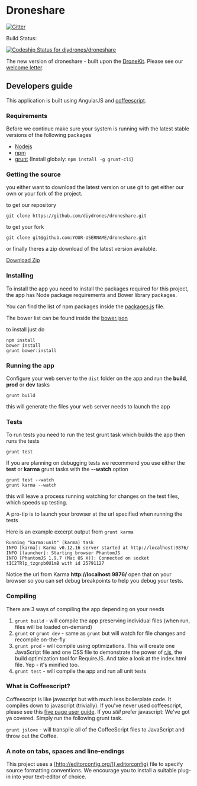 # Droneshare

[![Gitter](https://badges.gitter.im/Join%20Chat.svg)](https://gitter.im/diydrones/droneshare?utm_source=badge&utm_medium=badge&utm_campaign=pr-badge&utm_content=badge)

Build Status:

[![Codeship Status for diydrones/droneshare](https://codeship.io/projects/1d6b0730-e382-0131-36da-0e6774a12e5d/status)](https://codeship.io/projects/25456)

The new version of droneshare - built upon the [DroneKit](http://www.dronekit.io/).  Please see our [welcome letter](WELCOME.md).

## Developers guide

This application is built using AngularJS and [coffeescript](http://coffeescript.org/).


### Requirements

Before we continue make sure your system is running with the latest stable versions of the following packages

- [Nodejs](http://nodejs.org/)
- [npm](https://www.npmjs.org/)
- [grunt](http://gruntjs.com/) (Install globaly: ```npm install -g grunt-cli```)

### Getting the source
you either want to download the latest version or use git to get either our own or your fork of the project.

to get our repository

```
git clone https://github.com/diydrones/droneshare.git
```

to get your fork

```
git clone git@github.com:YOUR-USERNAME/droneshare.git
```

or finally theres a zip download of the latest version available.

[Download Zip](https://github.com/diydrones/droneshare/archive/master.zip)



### Installing

To install the app you need to install the packages required for this project, the app has Node package requirements and Bower library packages.

You can find the list of npm packages inside the [packages.js](https://github.com/diydrones/droneshare/blob/master/package.json) file.

The bower list can be found inside the [bower.json](https://github.com/diydrones/droneshare/blob/master/bower.json)

to install just do

```
npm install
bower install
grunt bower:install
```

### Running the app

Configure your web server to the ```dist``` folder on the app and run the **build**, **prod** or **dev** tasks

```
grunt build
```

this will generate the files your web server needs to launch the app


### Tests

To run tests you need to run the test grunt task which builds the app then runs the tests


```
grunt test
```

If you are planning on debugging tests we recommend you use either the **test** or **karma** grunt tasks with the **--watch** option

```
grunt test --watch
grunt karma --watch

```

this will leave a process running watching for changes on the test files, which speeds up testing.

A pro-tip is to launch your browser at the url specified when running the tests

Here is an example excerpt output from ```grunt karma```

```
Running "karma:unit" (karma) task
INFO [karma]: Karma v0.12.16 server started at http://localhost:9876/
INFO [launcher]: Starting browser PhantomJS
INFO [PhantomJS 1.9.7 (Mac OS X)]: Connected on socket tIC2TRlp_tzgnpb0U1mB with id 25791127
```

Notice the url from Karma **http://localhost:9876/** open that on your browser so you can set debug breakpoints to help you debug your tests.


### Compiling

There are 3 ways of compiling the app depending on your needs

1. `grunt build` - will compile the app preserving individual files (when run, files will be loaded on-demand)
2. `grunt` or `grunt dev` - same as `grunt` but will watch for file changes and recompile on-the-fly
3. `grunt prod` - will compile using optimizations.  This will create one JavaScript file and one CSS file to demonstrate the power of [r.js](http://requirejs.org/docs/optimization.html), the build optimization tool for RequireJS.  And take a look at the index.html file.  Yep - it's minified too.
4. `grunt test` - will compile the app and run all unit tests


### What is Coffeescript?

Coffeescript is like javascript but with much less boilerplate code.  It compiles down to javascript (trivially).  If you've never used coffeescript,
please see this [five page user guide](http://arcturo.github.io/library/coffeescript/).  If you _still_ prefer javascript: We've got ya covered.
Simply run the following grunt task.

`grunt jslove` - will transpile all of the CoffeeScript files to JavaScript and throw out the Coffee.


### A note on tabs, spaces and line-endings

This project uses a [http://editorconfig.org/](.editorconfig) file to specify source formatting conventions.  We encourage you to install a suitable
plug-in into your text-editor of choice.

